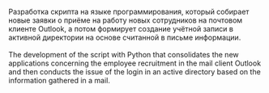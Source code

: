 Разработка скрипта на языке программирования, который собирает новые заявки о приёме на работу новых сотрудников на почтовом клиенте Outlook, а потом формирует создание учётной записи в активной директории на основе считанной в письме информации.
</br>
</br> 
The development of the script with Python that consolidates the new applications concerning the employee recruitment in the mail client Outlook and then conducts the issue of the login in an active directory based on the information gathered in a mail. 